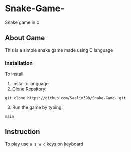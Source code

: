 # Snake-Game-
Snake game in c 
## About Game  
This is a simple snake game made using C language 
### Installation
To install 
1. Install c language
2. Clone Repsitory:
```
git clone https://github.com/Saalim398/Snake-Game-.git
```
3. Run the game by typing:
```
main
```
## Instruction
To play use `a s w d` keys on keyboard
